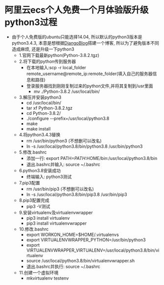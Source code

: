 # 阿里云ecs个人免费一个月体验版升级python3过程
- 由于个人免费版的ubuntu只能选择14.04, 所以默认的python3版本是python3.4.3, 本意是想根据[DjangoBlog](https://github.com/liangliangyy/DjangoBlog)搭建一个博客, 所以为了避免版本不同造成麻烦, 还是升级一下python3
	- 1.官网下载最新python(Python-3.8.2.tgz)
	- 2.将下载的python传到服务器
		- 在本地输入:scp -r local_folder remote_username@remote_ip:remote_folder(填入自己的服务器信息和路径)
		- 登录服务器找到刚刚复制过来的python文件,并将其复制到/usr里面
			- mv ./Python-3.8.2 /usr/local/bin/
	- 3.解压并安装python3
		- cd /usr/local/bin/
		- tar xf Python-3.8.2.tgz
		- cd Python-3.8.2/
		- ./configure --prefix=/usr/local/python3.8
		- make
		- make install
	- 4.将python3.4.3替换
		- rm /usr/bin/python3 (不想删可以改名)
		- ln -s /usr/local/python3.8/bin/python3.8 /usr/bin/python3
	- 5.修改.bashrc
		- 添加一行: export PATH=$PATH:$HOME/bin:/usr/local/python3.8/bin
		- 退出.bashrc并输入: source ~/.bashrc
	- 6.python3.8安装成功
		- 终端输入: python3测试
	- 7.pip3配置
		- rm /usr/bin/pip3 (不想删可以改名)
		- ln -s /usr/local/python3.8/bin/pip3.8 /usr/bin/pip3
	- 8.pip3配置完成
		- pip3 -V测试
	- 9.安装virtualenv及virtualenvwrapper
		- pip3 install virtualenv
		- pip3 install virtualenvwrapper
	- 10.修改.bashrc
		- export WORKON_HOME=$HOME/.virtualenvs
		- export VIRTUALENVWRAPPER_PYTHON=/usr/bin/python3
		- export VIRTUALENVWRAPPER_VIRTUALENV=/usr/local/python3.8/bin/virtualenv
		- source /usr/local/python3.8/bin/virtualenvwrapper.sh
		- 退出.bashrc并执行: source ~/.bashrc
	- 11.创建一个虚拟环境
		- mkvirtualenv testenv
